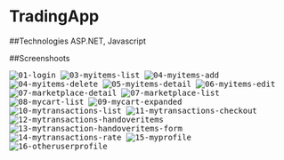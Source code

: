 # TradingApp

##Technologies
ASP.NET, Javascript

##Screenshoots

<kbd>![01-login](https://cloud.githubusercontent.com/assets/4319774/23604568/52786d0c-0294-11e7-961a-f983edd2ae66.png)<kbd>
<kbd>![03-myitems-list](https://cloud.githubusercontent.com/assets/4319774/23604570/5278d116-0294-11e7-9303-434a8ba8f40f.png)<kbd>
<kbd>![04-myitems-add](https://cloud.githubusercontent.com/assets/4319774/23604569/5278955c-0294-11e7-8804-e0a0a1e614aa.png)<kbd>
<kbd>![04-myitems-delete](https://cloud.githubusercontent.com/assets/4319774/23604572/527bdd48-0294-11e7-87cc-dc667b7954fd.png)<kbd>
<kbd>![05-myitems-detail](https://cloud.githubusercontent.com/assets/4319774/23604573/52801de0-0294-11e7-8f1b-548879c389c3.png)<kbd>
<kbd>![06-myitems-edit](https://cloud.githubusercontent.com/assets/4319774/23604575/52a0f524-0294-11e7-8dbb-26332db4ccc8.png)<kbd>
<kbd>![07-marketplace-detail](https://cloud.githubusercontent.com/assets/4319774/23604574/529f7230-0294-11e7-85bc-fc473105386e.png)<kbd>
<kbd>![07-marketplace-list](https://cloud.githubusercontent.com/assets/4319774/23604577/52a1f47e-0294-11e7-9f39-0c4c8aa62ec4.png)<kbd>
<kbd>![08-mycart-list](https://cloud.githubusercontent.com/assets/4319774/23604576/52a1ba18-0294-11e7-93da-ed59213fc166.png)<kbd>
<kbd>![09-mycart-expanded](https://cloud.githubusercontent.com/assets/4319774/23604578/52a77f16-0294-11e7-8a55-2927c925c842.png)<kbd>
<kbd>![10-mytransactions-list](https://cloud.githubusercontent.com/assets/4319774/23604579/52a8d85c-0294-11e7-9571-f1c680ab0ae1.png)<kbd>
<kbd>![11-mytransactions-checkout](https://cloud.githubusercontent.com/assets/4319774/23604580/52c4c788-0294-11e7-933c-507679c7502e.png)<kbd>
<kbd>![12-mytransactions-handoveritems](https://cloud.githubusercontent.com/assets/4319774/23604583/52c917d4-0294-11e7-9087-2a57229732f7.png)<kbd>
<kbd>![13-mytransaction-handoveritems-form](https://cloud.githubusercontent.com/assets/4319774/23604582/52c8d986-0294-11e7-8728-f3a2c12d863c.png)<kbd>
<kbd>![14-mytransactions-rate](https://cloud.githubusercontent.com/assets/4319774/23604581/52c8885a-0294-11e7-9665-3e841f6e109b.png)<kbd>
<kbd>![15-myprofile](https://cloud.githubusercontent.com/assets/4319774/23604584/52d05206-0294-11e7-9513-6108ef0a44f9.png)<kbd>
<kbd>![16-otheruserprofile](https://cloud.githubusercontent.com/assets/4319774/23604585/52d22ef0-0294-11e7-92ec-12cd1d71f8d4.png)<kbd>
